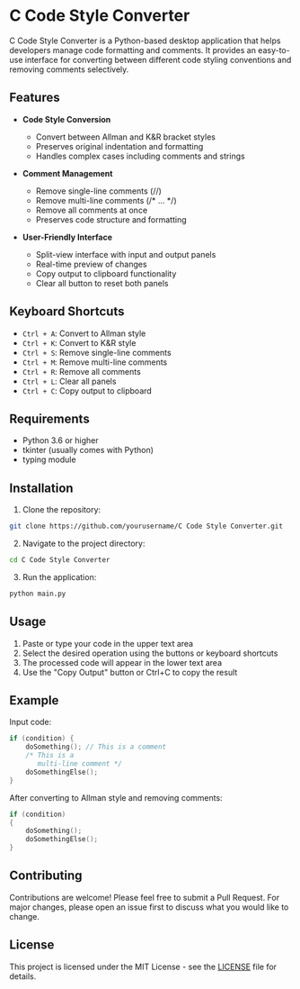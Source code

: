 # C Code Style Converter

C Code Style Converter is a Python-based desktop application that helps developers manage code formatting and comments. It provides an easy-to-use interface for converting between different code styling conventions and removing comments selectively.

## Features

- **Code Style Conversion**
  - Convert between Allman and K&R bracket styles
  - Preserves original indentation and formatting
  - Handles complex cases including comments and strings

- **Comment Management**
  - Remove single-line comments (//)
  - Remove multi-line comments (/* ... */)
  - Remove all comments at once
  - Preserves code structure and formatting

- **User-Friendly Interface**
  - Split-view interface with input and output panels
  - Real-time preview of changes
  - Copy output to clipboard functionality
  - Clear all button to reset both panels

## Keyboard Shortcuts

- `Ctrl + A`: Convert to Allman style
- `Ctrl + K`: Convert to K&R style
- `Ctrl + S`: Remove single-line comments
- `Ctrl + M`: Remove multi-line comments
- `Ctrl + R`: Remove all comments
- `Ctrl + L`: Clear all panels
- `Ctrl + C`: Copy output to clipboard

## Requirements

- Python 3.6 or higher
- tkinter (usually comes with Python)
- typing module

## Installation

1. Clone the repository:
```bash
git clone https://github.com/yourusername/C Code Style Converter.git
```

2. Navigate to the project directory:
```bash
cd C Code Style Converter
```

3. Run the application:
```bash
python main.py
```

## Usage

1. Paste or type your code in the upper text area
2. Select the desired operation using the buttons or keyboard shortcuts
3. The processed code will appear in the lower text area
4. Use the "Copy Output" button or Ctrl+C to copy the result

## Example

Input code:
```c
if (condition) {
    doSomething(); // This is a comment
    /* This is a
       multi-line comment */
    doSomethingElse();
}
```

After converting to Allman style and removing comments:
```c
if (condition)
{
    doSomething();
    doSomethingElse();
}
```

## Contributing

Contributions are welcome! Please feel free to submit a Pull Request. For major changes, please open an issue first to discuss what you would like to change.

## License

This project is licensed under the MIT License - see the [LICENSE](LICENSE) file for details.
